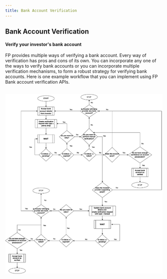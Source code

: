 ```yaml
---
title: Bank Account Verification
---
```


## Bank Account Verification
#### Verify your investor's bank account

FP provides multiple ways of verifying a bank account. Every way of verification has pros and cons of its own. You can incorporate any one of the ways to verify bank accounts or you can incorporate multiple verification mechanisms, to form a robust strategy for verifying bank accounts. Here is one example workflow that you can implement using FP Bank account verification APIs.

<br><img src="/images/BankAccountVerificationExampleWorkflow.png" alt="Bank Account Verification Workflow">

